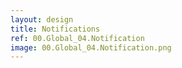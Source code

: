 ```yaml
---
layout: design
title: Notifications
ref: 00.Global_04.Notification
image: 00.Global_04.Notification.png
---
```

